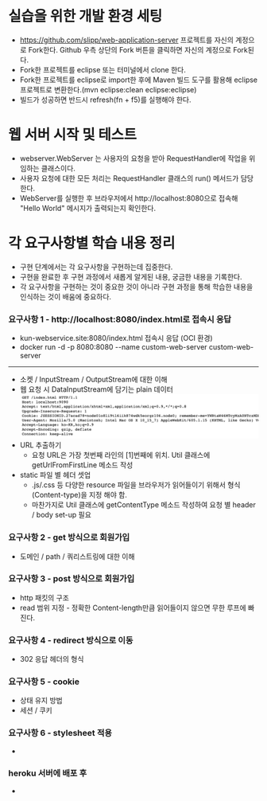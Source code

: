 # 실습을 위한 개발 환경 세팅
* https://github.com/slipp/web-application-server 프로젝트를 자신의 계정으로 Fork한다. Github 우측 상단의 Fork 버튼을 클릭하면 자신의 계정으로 Fork된다.
* Fork한 프로젝트를 eclipse 또는 터미널에서 clone 한다.
* Fork한 프로젝트를 eclipse로 import한 후에 Maven 빌드 도구를 활용해 eclipse 프로젝트로 변환한다.(mvn eclipse:clean eclipse:eclipse)
* 빌드가 성공하면 반드시 refresh(fn + f5)를 실행해야 한다.

# 웹 서버 시작 및 테스트
* webserver.WebServer 는 사용자의 요청을 받아 RequestHandler에 작업을 위임하는 클래스이다.
* 사용자 요청에 대한 모든 처리는 RequestHandler 클래스의 run() 메서드가 담당한다.
* WebServer를 실행한 후 브라우저에서 http://localhost:8080으로 접속해 "Hello World" 메시지가 출력되는지 확인한다.

# 각 요구사항별 학습 내용 정리
* 구현 단계에서는 각 요구사항을 구현하는데 집중한다. 
* 구현을 완료한 후 구현 과정에서 새롭게 알게된 내용, 궁금한 내용을 기록한다.
* 각 요구사항을 구현하는 것이 중요한 것이 아니라 구현 과정을 통해 학습한 내용을 인식하는 것이 배움에 중요하다. 

### 요구사항 1 - http://localhost:8080/index.html로 접속시 응답
* kun-webservice.site:8080/index.html 접속시 응답 (OCI 환경)
* docker run -d -p 8080:8080 --name custom-web-server custom-web-server

- - -
* 소켓 / InputStream / OutputStream에 대한 이해
* 웹 요청 시 DataInputStream에 담기는 plain 데이터
![img.png](./for-readme/request-plain-data.png)
* URL 추출하기
  * 요청 URL은 가장 첫번째 라인의 [1]번째에 위치. Util 클래스에 getUrlFromFirstLine 메소드 작성
* static 파일 별 헤더 셋업
  * .js/.css 등 다양한 resource 파일을 브라우저가 읽어들이기 위해서 형식(Content-type)을 지정 해야 함.
  * 마찬가지로 Util 클래스에 getContentType 메소드 작성하여 요청 별 header / body set-up 필요

### 요구사항 2 - get 방식으로 회원가입
* 도메인 / path / 쿼리스트링에 대한 이해

### 요구사항 3 - post 방식으로 회원가입
* http 패킷의 구조
* read 범위 지정 - 정확한 Content-length만큼 읽어들이지 않으면 무한 루프에 빠진다.

### 요구사항 4 - redirect 방식으로 이동
* 302 응답 헤더의 형식

### 요구사항 5 - cookie
* 상태 유지 방법
* 세션 / 쿠키

### 요구사항 6 - stylesheet 적용
* 

### heroku 서버에 배포 후
* 